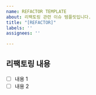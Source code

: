 ```yaml
---
name: REFACTOR TEMPLATE
about: 리팩토링 관련 이슈 템플릿입니다.
title: "[REFACTOR]"
labels: ''
assignees: ''

---
```


## 리팩토링 내용
- [ ] 내용 1
- [ ] 내용 2